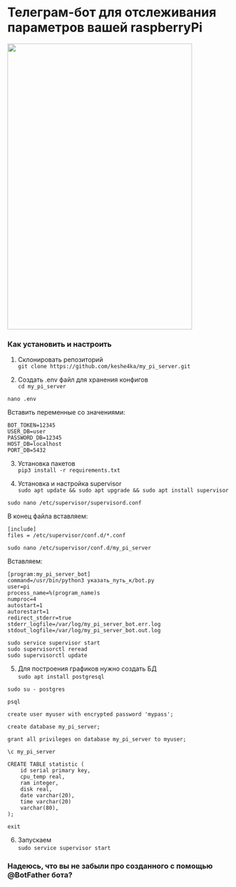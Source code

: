 # Телеграм-бот для отслеживания параметров вашей raspberryPi

<img align="center" width="414" height="641" src="https://github.com/keshe4ka/my_pi_server/blob/main/photos/Rz6oTi1Y5lk.jpg?raw=true">

### Как установить и настроить

1. Склонировать репозиторий  
```git clone https://github.com/keshe4ka/my_pi_server.git```  

2. Создать .env файл для хранения конфигов  
```cd my_pi_server```  

```nano .env```  

Вставить переменные со значениями:  
```
BOT_TOKEN=12345
USER_DB=user
PASSWORD_DB=12345
HOST_DB=localhost
PORT_DB=5432
```

3. Установка пакетов  
```pip3 install -r requirements.txt```  

4. Установка и настройка supervisor   
```sudo apt update && sudo apt upgrade && sudo apt install supervisor```  

```sudo nano /etc/supervisor/supervisord.conf```  

В конец файла вставляем:  
```
[include]
files = /etc/supervisor/conf.d/*.conf
```  

```sudo nano /etc/supervisor/conf.d/my_pi_server```    

Вставляем:  
```
[program:my_pi_server_bot]
command=/usr/bin/python3 указать_путь_к/bot.py
user=pi
process_name=%(program_name)s
numproc=4
autostart=1
autorestart=1
redirect_stderr=true
stderr_logfile=/var/log/my_pi_server_bot.err.log
stdout_logfile=/var/log/my_pi_server_bot.out.log
```  
```sudo service supervisor start```  
```sudo supervisorctl reread```  
```sudo supervisorctl update```  

5. Для построения графиков нужно создать БД    
```sudo apt install postgresql```    

```sudo su - postgres```  

```psql```  

```create user myuser with encrypted password 'mypass';```  

```create database my_pi_server;```  

```grant all privileges on database my_pi_server to myuser;```  

```\c my_pi_server```  

```
CREATE TABLE statistic (
    id serial primary key,
    cpu_temp real,
    ram integer,
    disk real,
    date varchar(20),
    time varchar(20)
    varchar(80),
);
```  

```exit```

6. Запускаем  
```sudo service supervisor start```

### Надеюсь, что вы не забыли про созданного с помощью @BotFather бота?
